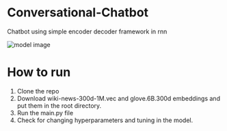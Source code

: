 # Conversational-Chatbot
Chatbot using simple encoder decoder framework in rnn

![model image](https://github.com/zutshianand/Conversational-Chatbot/blob/master/model.png?raw=true)

# How to run
1. Clone the repo
2. Download wiki-news-300d-1M.vec and glove.6B.300d embeddings and put them in the root directory.
3. Run the main.py file
4. Check for changing hyperparameters and tuning in the model.
